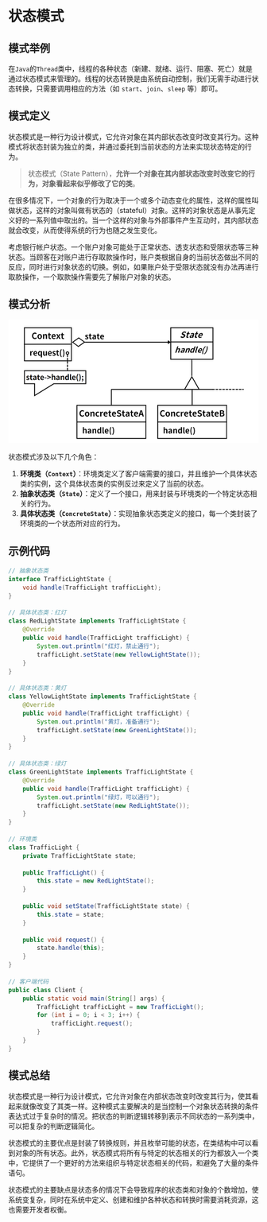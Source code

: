 # 状态模式

## 模式举例

在`Java`的`Thread`类中，线程的各种状态（新建、就绪、运行、阻塞、死亡）就是通过状态模式来管理的。线程的状态转换是由系统自动控制，我们无需手动进行状态转换，只需要调用相应的方法（如 `start`、`join`、`sleep` 等）即可。

## 模式定义

状态模式是一种行为设计模式，它允许对象在其内部状态改变时改变其行为。这种模式将状态封装为独立的类，并通过委托到当前状态的方法来实现状态特定的行为。

> 状态模式（State Pattern），**允许一个对象在其内部状态改变时改变它的行为，对象看起来似乎修改了它的类**。

在很多情况下，一个对象的行为取决于一个或多个动态变化的属性，这样的属性叫做状态，这样的对象叫做有状态的（stateful）对象。这样的对象状态是从事先定义好的一系列值中取出的。当一个这样的对象与外部事件产生互动时，其内部状态就会改变，从而使得系统的行为也随之发生变化。

考虑银行帐户状态。一个账户对象可能处于正常状态、透支状态和受限状态等三种状态。当顾客在对账户进行存取款操作时，账户类根据自身的当前状态做出不同的反应，同时进行对象状态的切换。例如，如果账户处于受限状态就没有办法再进行取款操作，一个取款操作需要先了解账户对象的状态。

## 模式分析

![img](images/07_状态模式/69bd2b0b479326d4a03cdfc5af616163.png)

状态模式涉及以下几个角色：

1. **环境类（`Context`）**：环境类定义了客户端需要的接口，并且维护一个具体状态类的实例，这个具体状态类的实例反过来定义了当前的状态。
2. **抽象状态类（`State`）**：定义了一个接口，用来封装与环境类的一个特定状态相关的行为。
3. **具体状态类（`ConcreteState`）**：实现抽象状态类定义的接口，每一个类封装了环境类的一个状态所对应的行为。

## 示例代码

```java
// 抽象状态类
interface TrafficLightState {
    void handle(TrafficLight trafficLight);
}

// 具体状态类：红灯
class RedLightState implements TrafficLightState {
    @Override
    public void handle(TrafficLight trafficLight) {
        System.out.println("红灯，禁止通行");
        trafficLight.setState(new YellowLightState());
    }
}

// 具体状态类：黄灯
class YellowLightState implements TrafficLightState {
    @Override
    public void handle(TrafficLight trafficLight) {
        System.out.println("黄灯，准备通行");
        trafficLight.setState(new GreenLightState());
    }
}

// 具体状态类：绿灯
class GreenLightState implements TrafficLightState {
    @Override
    public void handle(TrafficLight trafficLight) {
        System.out.println("绿灯，可以通行");
        trafficLight.setState(new RedLightState());
    }
}

// 环境类
class TrafficLight {
    private TrafficLightState state;

    public TrafficLight() {
        this.state = new RedLightState();
    }

    public void setState(TrafficLightState state) {
        this.state = state;
    }

    public void request() {
        state.handle(this);
    }
}

// 客户端代码
public class Client {
    public static void main(String[] args) {
        TrafficLight trafficLight = new TrafficLight();
        for (int i = 0; i < 3; i++) {
            trafficLight.request();
        }
    }
}
```

## 模式总结

状态模式是一种行为设计模式，它允许对象在内部状态改变时改变其行为，使其看起来就像改变了其类一样。这种模式主要解决的是当控制一个对象状态转换的条件表达式过于复杂时的情况。把状态的判断逻辑转移到表示不同状态的一系列类中，可以把复杂的判断逻辑简化。

状态模式的主要优点是封装了转换规则，并且枚举可能的状态，在类结构中可以看到对象的所有状态。此外，状态模式将所有与特定的状态相关的行为都放入一个类中，它提供了一个更好的方法来组织与特定状态相关的代码，和避免了大量的条件语句。

状态模式的主要缺点是状态多的情况下会导致程序的状态类和对象的个数增加，使系统变复杂，同时在系统中定义、创建和维护各种状态和转换时需要消耗资源，这也需要开发者权衡。







